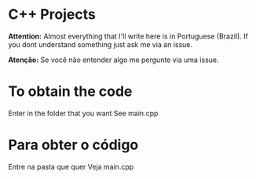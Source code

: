 # C++ Projects

**Attention:** Almost everything that I'll write here is in Portuguese (Brazil). If you dont understand something just ask me via an issue.

**Atenção:** Se você não entender algo me pergunte via uma issue.

# To obtain the code
Enter in the folder that you want
See main.cpp

# Para obter o código
Entre na pasta que quer
Veja main.cpp
